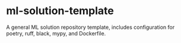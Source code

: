 # ml-solution-template
A general ML solution repository template, includes configuration for poetry, ruff, black, mypy, and Dockerfile. 
